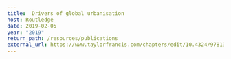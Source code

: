 ```yaml
---
title:  Drivers of global urbanisation
host: Routledge
date: 2019-02-05
year: "2019"
return_path: /resources/publications
external_url: https://www.taylorfrancis.com/chapters/edit/10.4324/9781315266589-34/drivers-global-urbanisation-panu-lehtovuori-jani-tartia-damiano-cerrone
---
```

